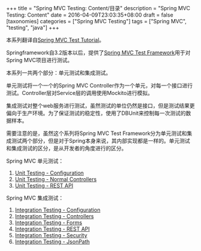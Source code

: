 +++
title = "Spring MVC Testing: Content/目录"
description = "Spring MVC Testing: Content"
date = 2016-04-09T23:03:35+08:00
draft = false
[taxonomies]
categories =  ["Spring MVC Testing"]
tags = ["Spring MVC", "testing", "java"]
+++

本系列翻译自[Spring MVC Test Tutorial](http://www.petrikainulainen.net/spring-mvc-test-tutorial/)。

Springframework自3.2版本以后，提供了[Spring MVC Test Framework](http://docs.spring.io/spring/docs/3.2.x/spring-framework-reference/html/testing.html#spring-mvc-test-framework)用于对Spring MVC项目进行测试。

本系列一共两个部分：单元测试和集成测试。

单元测试将一个一个的Spring MVC Controller作为一个单元，对每一个接口进行测试。Controller层对Service层的调用使用Mockito进行模拟。

集成测试对整个web服务进行测试，虽然测试的单位仍然是接口，但是测试结果更偏向于生产环境。为了保证测试的稳定性，使用了DBUnit来控制每一次测试的数据样本。

需要注意的是，虽然这个系列将Spring MVC Test Framework分为单元测试和集成测试两个部分，但是对于Spring本身来说，其内部实现都是一样的。单元测试和集成测试的区分，是从开发者的角度进行的区分。

<!-- more -->

Spring MVC 单元测试：

1. [Unit Testing - Configuration](./posts/2016-04-09-spring-mvc-testing-unit-testing-configuration.md)
2. [Unit Testing - Normal Controllers](./posts/2016-04-09-spring-mvc-testing-unit-testing-normal-controllers.md)
3. [Unit Testing - REST API](./posts/2016-04-09-spring-mvc-testing-unit-testing-rest-api.md)

Spring MVC 集成测试：

1. [Integration Testing - Configuration](./posts/2016-04-09-spring-mvc-testing-integration-testing-configuration.md)
2. [Integration Testing - Controllers](./posts/2016-04-09-spring-mvc-testing-integration-testing-controllers.md)
3. [Integration Testing - Forms](./posts/2016-04-09-spring-mvc-testing-integration-testing-forms.md)
4. [Integration Testing - REST API](./posts/2016-04-09-spring-mvc-testing-integration-testing-rest-api.md)
5. [Integration Testing - Security](./posts/2016-04-09-spring-mvc-testing-integration-testing-security.md)
6. [Integration Testing - JsonPath](./posts/2016-04-09-spring-mvc-testing-integration-testing-jsonpath.md)

